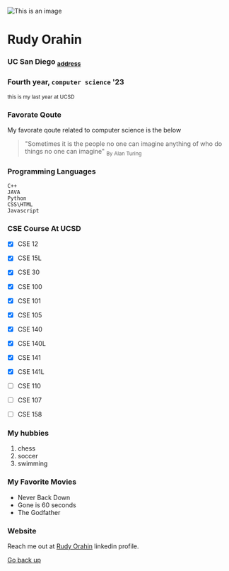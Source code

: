<!-- THIS  IS MY FIRST GITHUP USERPAGE -->

![This is an image](https://jacobsschool.ucsd.edu/sites/default/files/groups/jsoe/img/logos/cse/print/UCSDLogo_JSOE-ComputerSciEng_BlueGold_Print.jpg)



# **Rudy Orahin**

### UC San Diego <sub> [address](otherText.md)

### Fourth year, `computer science` '23
<sub> this is my last year at UCSD </sub>



### Favorate Qoute
My favorate qoute related to computer science is the below
> "Sometimes it is the people no one can imagine anything of who do things no one can imagine" 
> <sub> By Alan Turing </sub>

### Programming Languages
```
C++
JAVA
Python
CSS\HTML
Javascript
```

### CSE Course At UCSD
- [x] CSE 12
- [x] CSE 15L
- [x] CSE 30
- [x] CSE 100
- [x] CSE 101
- [x] CSE 105
- [x] CSE 140
- [x] CSE 140L
- [x] CSE 141
- [x] CSE 141L
- [ ] CSE 110
- [ ] CSE 107
- [ ] CSE 158


### My hubbies
1. chess
2. soccer
3. swimming

### My Favorite Movies
- Never Back Down
- Gone is 60 seconds
- The Godfather

### Website
Reach me out at [Rudy Orahin](https://www.linkedin.com/in/rudy-orahin-02285b99/) linkedin profile.

[Go back up](#rudy-orahin)





